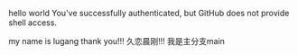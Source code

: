 hello world
You've successfully authenticated, but GitHub does not provide shell access.

my name is lugang
thank you!!!
久恋晨刚!!!
我是主分支main
